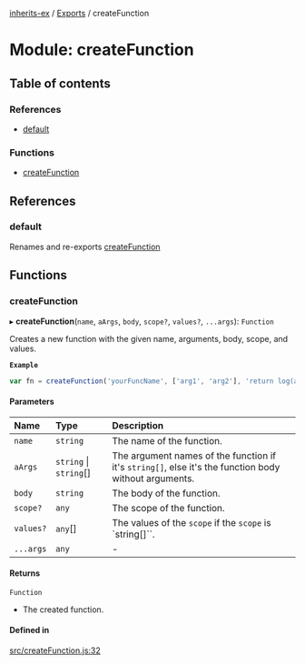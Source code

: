 [inherits-ex](../README.md) / [Exports](../modules.md) / createFunction

# Module: createFunction

## Table of contents

### References

- [default](createFunction.md#default)

### Functions

- [createFunction](createFunction.md#createfunction)

## References

### default

Renames and re-exports [createFunction](createFunction.md#createfunction)

## Functions

### createFunction

▸ **createFunction**(`name`, `aArgs`, `body`, `scope?`, `values?`, `...args`): `Function`

Creates a new function with the given name, arguments, body, scope, and values.

**`Example`**

```ts
var fn = createFunction('yourFuncName', ['arg1', 'arg2'], 'return log(arg1+arg2);', {log:console.log.bind(console)});
```

#### Parameters

| Name | Type | Description |
| :------ | :------ | :------ |
| `name` | `string` | The name of the function. |
| `aArgs` | `string` \| `string`[] | The argument names of the function if it's `string[]`, else it's the function body without arguments. |
| `body` | `string` | The body of the function. |
| `scope?` | `any` | The scope of the function. |
| `values?` | `any`[] | The values of the `scope` if the `scope` is `string[]``. |
| `...args` | `any` | - |

#### Returns

`Function`

- The created function.

#### Defined in

[src/createFunction.js:32](https://github.com/snowyu/inherits-ex.js/blob/44c1f65/src/createFunction.js#L32)
